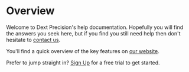 # Overview

Welcome to Dext Precision's help documentation. Hopefully you will find the answers you seek here, but if you find you still need help then don't hesitate to [contact us](https://dext.com/wizard/book-a-demo/precision).

You'll find a quick overview of the key features on [our website](https://dext.com/accountants-and-bookkeepers/precision).

Prefer to jump straight in? [Sign Up](https://dext.com/wizard/free-trial/precision) for a free trial to get started.

